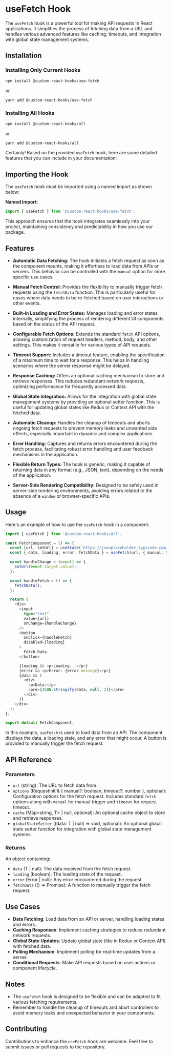 # useFetch Hook

The `useFetch` hook is a powerful tool for making API requests in React applications. It simplifies the process of fetching data from a URL and handles various advanced features like caching, timeouts, and integration with global state management systems.

## Installation

### Installing Only Current Hooks

```bash
npm install @custom-react-hooks/use-fetch
```

or

```bash
yarn add @custom-react-hooks/use-fetch
```

### Installing All Hooks

```sh
npm install @custom-react-hooks/all
```

or

```sh
yarn add @custom-react-hooks/all
```

Certainly! Based on the provided `useFetch` hook, here are some detailed features that you can include in your documentation:

## Importing the Hook

The `useFetch` hook must be imported using a named import as shown below:

**Named Import:**
```javascript
import { useFetch } from '@custom-react-hooks/use-fetch';
```
This approach ensures that the hook integrates seamlessly into your project, maintaining consistency and predictability in how you use our package.

## Features

- **Automatic Data Fetching:** The hook initiates a fetch request as soon as the component mounts, making it effortless to load data from APIs or servers. This behavior can be controlled with the `manual` option for more specific use cases.

- **Manual Fetch Control:** Provides the flexibility to manually trigger fetch requests using the `fetchData` function. This is particularly useful for cases where data needs to be re-fetched based on user interactions or other events.

- **Built-in Loading and Error States:** Manages loading and error states internally, simplifying the process of rendering different UI components based on the status of the API request.

- **Configurable Fetch Options:** Extends the standard `fetch` API options, allowing customization of request headers, method, body, and other settings. This makes it versatile for various types of API requests.

- **Timeout Support:** Includes a timeout feature, enabling the specification of a maximum time to wait for a response. This helps in handling scenarios where the server response might be delayed.

- **Response Caching:** Offers an optional caching mechanism to store and retrieve responses. This reduces redundant network requests, optimizing performance for frequently accessed data.

- **Global State Integration:** Allows for the integration with global state management systems by providing an optional setter function. This is useful for updating global states like Redux or Context API with the fetched data.

- **Automatic Cleanup:** Handles the cleanup of timeouts and aborts ongoing fetch requests to prevent memory leaks and unwanted side effects, especially important in dynamic and complex applications.

- **Error Handling:** Captures and returns errors encountered during the fetch process, facilitating robust error handling and user feedback mechanisms in the application.

- **Flexible Return Types:** The hook is generic, making it capable of returning data in any format (e.g., JSON, text), depending on the needs of the application.

- **Server-Side Rendering Compatibility:** Designed to be safely used in server-side rendering environments, avoiding errors related to the absence of a `window` or browser-specific APIs.


## Usage

Here's an example of how to use the `useFetch` hook in a component:

```typescript
import { useFetch } from '@custom-react-hooks/all';

const FetchComponent = () => {
  const [url, setUrl] = useState('https://jsonplaceholder.typicode.com/users/1');
  const { data, loading, error, fetchData } = useFetch(url, { manual: true });

  const handleChange = (event) => {
    setUrl(event.target.value);
  };

  const handleFetch = () => {
    fetchData();
  };

  return (
    <div>
      <input
        type="text"
        value={url}
        onChange={handleChange}
      />
      <button
        onClick={handleFetch}
        disabled={loading}
      >
        Fetch Data
      </button>

      {loading && <p>Loading...</p>}
      {error && <p>Error: {error.message}</p>}
      {data && (
        <div>
          <p>Data:</p>
          <pre>{JSON.stringify(data, null, 2)}</pre>
        </div>
      )}
    </div>
  );
};

export default FetchComponent;
```

In this example, `useFetch` is used to load data from an API. The component displays the data, a loading state, and any error that might occur. A button is provided to manually trigger the fetch request.

## API Reference

### Parameters

- `url` (string): The URL to fetch data from.
- `options` (RequestInit & { manual?: boolean, timeout?: number }, optional): Configuration options for the fetch request. Includes standard `fetch` options along with `manual` for manual trigger and `timeout` for request timeout.
- `cache` (Map<string, T> | null, optional): An optional cache object to store and retrieve responses.
- `globalStateSetter` ((data: T | null) => void, optional): An optional global state setter function for integration with global state management systems.

### Returns

An object containing:
- `data` (T | null): The data received from the fetch request.
- `loading` (boolean): The loading state of the request.
- `error` (Error | null): Any error encountered during the request.
- `fetchData` (() => Promise<void>): A function to manually trigger the fetch request.

## Use Cases

- **Data Fetching**: Load data from an API or server, handling loading states and errors.
- **Caching Responses**: Implement caching strategies to reduce redundant network requests.
- **Global State Updates**: Update global state (like in Redux or Context API) with fetched data.
- **Polling Mechanism**: Implement polling for real-time updates from a server.
- **Conditional Requests**: Make API requests based on user actions or component lifecycle.

## Notes

- The `useFetch` hook is designed to be flexible and can be adapted to fit various fetching requirements.
- Remember to handle the cleanup of timeouts and abort controllers to avoid memory leaks and unexpected behavior in your components.

## Contributing

Contributions to enhance the `useFetch` hook are welcome. Feel free to submit issues or pull requests to the repository.
